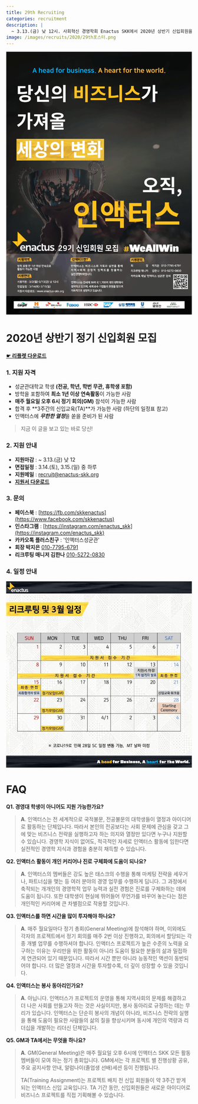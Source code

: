 ```yaml
---
title: 29th Recruiting
categories: recruitment
description: |
  ~ 3.13.(금) 낮 12시. 사회혁신 경영학회 Enactus SKK에서 2020년 상반기 신입회원을 모집하고 있습니다.
image: /images/recruits/2020/29th포스터.png
---
```


![](/images/recruits/2020/29th포스터.png)

# 2020년 상반기 정기 신입회원 모집

**[☛ 리플렛 다운로드](/files/recruits/Enactus_SKK_29th_Recruitment_leaflet.pdf)**

### 1. 지원 자격

+ 성균관대학교 학생 **(전공, 학년, 학번 무관, 휴학생 포함)**
+ 방학을 포함하여 **최소 1년 이상 연속활동**이 가능한 사람
+ **매주 월요일 오후 6시 정기 회의(GM)** 참석이 가능한 사람
+ 합격 후 **3주간의 신입교육(TA)**가 가능한 사람
    (하단의 일정표 참고)
+ 인액터스에 ***무한한 열정***을 쏟을 준비가 된 사람

> 지금 이 글을 보고 있는 바로 당신!


### 2. 지원 안내

+ **지원마감** : ~ 3.13.(금) 낮 12
+ **면접일정** : 3.14.(토), 3.15.(일) 중 하루
+ **지원메일** : [recruit@enactus-skk.org](mailto:recruit@enactus-skk.org)
+ **[지원서 다운로드](/files/recruits/EnactusSKK_29th_application.docx)**

### 3. 문의

+ **페이스북** : [https://fb.com/skkenactus](https://www.facebook.com/skkenactus)
+ **인스타그램** : [https://instagram.com/enactus_skk](https://instagram.com/enactus_skk)
+ **카카오톡 플러스친구** : '인액터스성균관'
+ **회장 박지은** [010-7795-6791](010-7795-6791)
+ **리크루팅 매니저 김한나** [010-5272-0830](tel:010-5272-0830)


### 4. 일정 안내

![](/images/recruits/2020/29th리크루팅일정.jpg)

# FAQ

**Q1. 경영대 학생이 아니어도 지원 가능한가요?**
>**A**. 인액터스는 전 세계적으로 국적불문, 전공불문의 대학생들이 열정과 아이디어로 활동하는 단체입니다.
따라서 본인의 전공보다는 사회 문제에 관심을 갖고 그에 맞는 비즈니스 전략을 실행하고자 하는 의지와 열정만 있다면 누구나 지원할 수 있습니다.
경영학 지식이 없어도, 적극적인 자세로 인액터스 활동에 임한다면 실전적인 경영학 지식과 경험을 충분히 채득할 수 있습니다.

**Q2. 인액터스 활동이 개인 커리어나 진로 구체화에 도움이 되나요?**
>**A**. 인액터스의 멤버들은 강도 높은 태스크의 수행을 통해 마케팅 전략을 세우거나, 파트너십을 맺는 등 여러 분야의 경영 업무를 수행하게 딥니다.
그 과정에서 축적되는 개개인의 경영학적 업무 능력과 실전 경험은 진로를 구체화하는 데에 도움이 됩니다.
또한 대학생이 현실에 뛰어들어 무언가를 바꾸어 놓는다는 점은 개인적인 커리어에 큰 차별점으로 작용할 것입니다. 

**Q3. 인액터스를 하면 시간을 많이 투자해야 하나요?**
>**A**. 매주 월요일마다 정기 총회(General Meeting)에 참석해야 하며,
이외에도 각자의 프로젝트에서 정기 회의를 매주 2번 이상 진행하고, 회의에서 할당되는 각종 개별 업무를 수행하셔야 합니다.
인액터스 프로젝트가 높은 수준의 노력을 요구하는 이유는 우리만을 위한 활동이 아니라 도움이 필요한 분들의 삶과 밀접하게 연관되어 있기 때문입니다.
따라서 시간 뿐만 아니라 능동적인 액션이 동반되어야 합니다. 더 많은 열정과 시간을 투자할수록, 더 깊이 성장할 수 있을 것입니다. 

**Q4. 인액터스는 봉사 동아리인가요?**
>**A**.  아닙니다. 인액터스가 프로젝트의 운영을 통해 지역사회의 문제를 해결하고 더 나은 사회를 만들고자 하는 것은 사실이지만,
봉사 동아리로 규정하는 데는 무리가 있습니다. 인액터스는 단순히 봉사의 개념이 아니라,
비즈니스 전략의 실행을 통해 도움이 필요한 사람들의 삶의 질을 향상시키며 동시에 개인의 역량과 리더십을 개발하는 리더신 단체입니다.

**Q5. GM과 TA에서는 무엇을 하나요?**
>**A**. GM(General Meeting)은 매주 월요일 오후 6시에 인액터스 SKK 모든 활동 멤버들이 모여 하는 정기 총회입니다. GM에서는 각 프로젝트 별 진행상황 공유, 주요 공지사항 안내, 알럼나이(졸업생 선배)세션 등이 진행됩니다.
>
>TA(Training Assignment)는 프로젝트 배치 전 신입 회원들이 약 3주간 받게 되는 인액터스 신입 교육입니다. TA 기간 동안, 신입회원들은 새로운 아이디어로 비즈니스 프로젝트를 직접 기획해볼 수 있습니다.
